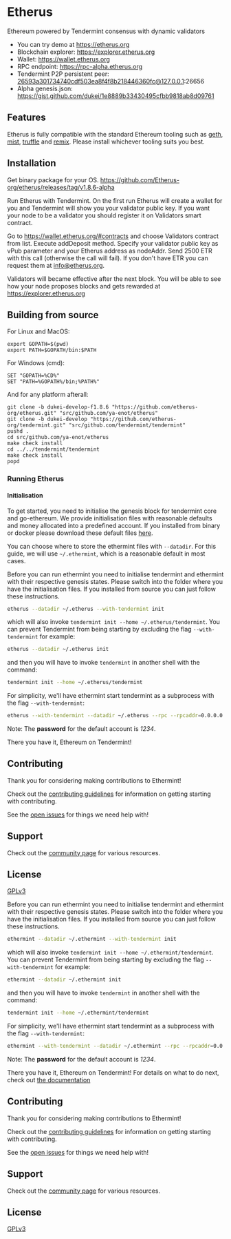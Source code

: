 # Etherus

Ethereum powered by Tendermint consensus with dynamic validators

* You can try demo at https://etherus.org
* Blockchain explorer: https://explorer.etherus.org
* Wallet: https://wallet.etherus.org
* RPC endpoint: https://rpc-alpha.etherus.org
* Tendermint P2P persistent peer: 26593a301734740cdf503ea8f4f8b218446360fc@127.0.0.1:26656
* Alpha genesis.json: https://gist.github.com/dukei/1e8889b33430495cfbb9818ab8d09761

## Features

Etherus is fully compatible with the standard Ethereum tooling such as [geth](https://github.com/ethereum/go-ethereum), [mist](https://github.com/ethereum/mist), [truffle](https://github.com/trufflesuite/truffle) and [remix](http://remix.ethereum.org). Please
install whichever tooling suits you best.

## Installation

Get binary package for your OS. https://github.com/Etherus-org/etherus/releases/tag/v1.8.6-alpha

Run Etherus with Tendermint. On the first run Etherus will create a wallet for you and Tendermint will show you your validator public key. If you want your node to be a validator you should register it on Validators smart contract. 

Go to https://wallet.etherus.org/#contracts and choose Validators contract from list.
Execute addDeposit method. Specify your validator public key as vPub parameter and your Etherus address as nodeAddr. Send 2500 ETR with this call (otherwise the call will fail). If you don't have ETR you can request them at info@etherus.org.

Validators will became effective after the next block. You will be able to see how your node proposes blocks and gets rewarded at https://explorer.etherus.org

## Building from source
For Linux and MacOS:
```
export GOPATH=$(pwd)
export PATH=$GOPATH/bin:$PATH
```
For Windows (cmd):
```
SET "GOPATH=%CD%"
SET "PATH=%GOPATH%/bin;%PATH%"
```
And for any platform afterall:
```
git clone -b dukei-develop-f1.8.6 "https://github.com/etherus-org/etherus.git" "src/github.com/ya-enot/etherus"
git clone -b dukei-develop "https://github.com/etherus-org/tendermint.git" "src/github.com/tendermint/tendermint"
pushd .
cd src/github.com/ya-enot/etherus
make check install
cd ../../tendermint/tendermint
make check install
popd
```
### Running Etherus

#### Initialisation
To get started, you need to initialise the genesis block for tendermint core and go-ethereum. We provide initialisation
files with reasonable defaults and money allocated into a predefined account. If you installed from binary or docker
please download these default files [here](https://github.com/tendermint/ethermint/tree/develop/setup).

You can choose where to store the ethermint files with `--datadir`. For this guide, we will use `~/.ethermint`, which is a reasonable default in most cases.

Before you can run ethermint you need to initialise tendermint and ethermint with their respective genesis states.
Please switch into the folder where you have the initialisation files. If you installed from source you can just follow
these instructions.

```bash
etherus --datadir ~/.etherus --with-tendermint init
```

which will also invoke `tendermint init --home ~/.etherus/tendermint`. You can prevent Tendermint from
being starting by excluding the flag `--with-tendermint` for example:

```bash
etherus --datadir ~/.etherus init
```

and then you will have to invoke `tendermint` in another shell with the command:

```bash
tendermint init --home ~/.etherus/tendermint
```

For simplicity, we'll have ethermint start tendermint as a subprocess with the
flag `--with-tendermint`:

```bash
etherus --with-tendermint --datadir ~/.etherus --rpc --rpcaddr=0.0.0.0 --ws --wsaddr=0.0.0.0 --rpcapi eth,net,web3,personal,admin
```

Note: The **password** for the default account is *1234*.

There you have it, Ethereum on Tendermint!

## Contributing

Thank you for considering making contributions to Ethermint!

Check out the [contributing guidelines](.github/CONTRIBUTING.md) for information
on getting starting with contributing.

See the [open issues](https://github.com/tendermint/ethermint/issues) for
things we need help with!

## Support

Check out the [community page](https://tendermint.com/community) for various resources.

## License

[GPLv3](LICENSE)

Before you can run ethermint you need to initialise tendermint and ethermint with their respective genesis states.
Please switch into the folder where you have the initialisation files. If you installed from source you can just follow
these instructions.

```bash
ethermint --datadir ~/.ethermint --with-tendermint init
```

which will also invoke `tendermint init --home ~/.ethermint/tendermint`. You can prevent Tendermint from
being starting by excluding the flag `--with-tendermint` for example:

```bash
ethermint --datadir ~/.ethermint init
```

and then you will have to invoke `tendermint` in another shell with the command:

```bash
tendermint init --home ~/.ethermint/tendermint
```

For simplicity, we'll have ethermint start tendermint as a subprocess with the
flag `--with-tendermint`:

```bash
ethermint --with-tendermint --datadir ~/.ethermint --rpc --rpcaddr=0.0.0.0 --ws --wsaddr=0.0.0.0 --rpcapi eth,net,web3,personal,admin
```

Note: The **password** for the default account is *1234*.

There you have it, Ethereum on Tendermint! For details on what to do next,
check out [the documentation](http://ethermint.readthedocs.io/en/master/)

## Contributing

Thank you for considering making contributions to Ethermint!

Check out the [contributing guidelines](.github/CONTRIBUTING.md) for information
on getting starting with contributing.

See the [open issues](https://github.com/ya-enot/etherus/issues) for
things we need help with!

## Support

Check out the [community page](https://tendermint.com/community) for various resources.

## License

[GPLv3](LICENSE)
